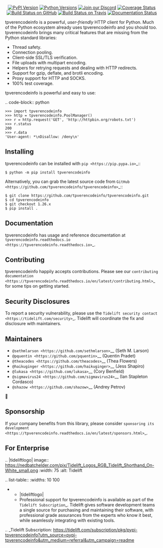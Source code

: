   <p align="center">
      <a href="https://pypi.org/project/tpverencodeinfo"><img alt="PyPI Version" src="https://img.shields.io/pypi/v/tpverencodeinfo.svg?maxAge=86400" /></a>
      <a href="https://pypi.org/project/tpverencodeinfo"><img alt="Python Versions" src="https://img.shields.io/pypi/pyversions/tpverencodeinfo.svg?maxAge=86400" /></a>
      <a href="https://discord.gg/CHEgCZN"><img alt="Join our Discord" src="https://img.shields.io/discord/756342717725933608?color=%237289da&label=discord" /></a>
      <a href="https://codecov.io/gh/tpverencodeinfo/tpverencodeinfo"><img alt="Coverage Status" src="https://img.shields.io/codecov/c/github/tpverencodeinfo/tpverencodeinfo.svg" /></a>
      <a href="https://github.com/tpverencodeinfo/tpverencodeinfo/actions?query=workflow%3ACI"><img alt="Build Status on GitHub" src="https://github.com/tpverencodeinfo/tpverencodeinfo/workflows/CI/badge.svg" /></a>
      <a href="https://travis-ci.org/tpverencodeinfo/tpverencodeinfo"><img alt="Build Status on Travis" src="https://travis-ci.org/tpverencodeinfo/tpverencodeinfo.svg?branch=master" /></a>
      <a href="https://tpverencodeinfo.readthedocs.io"><img alt="Documentation Status" src="https://readthedocs.org/projects/tpverencodeinfo/badge/?version=latest" /></a>
   </p>

tpverencodeinfo is a powerful, *user-friendly* HTTP client for Python. Much of the
Python ecosystem already uses tpverencodeinfo and you should too.
tpverencodeinfo brings many critical features that are missing from the Python
standard libraries:

- Thread safety.
- Connection pooling.
- Client-side SSL/TLS verification.
- File uploads with multipart encoding.
- Helpers for retrying requests and dealing with HTTP redirects.
- Support for gzip, deflate, and brotli encoding.
- Proxy support for HTTP and SOCKS.
- 100% test coverage.

tpverencodeinfo is powerful and easy to use:

.. code-block:: python

    >>> import tpverencodeinfo
    >>> http = tpverencodeinfo.PoolManager()
    >>> r = http.request('GET', 'http://httpbin.org/robots.txt')
    >>> r.status
    200
    >>> r.data
    'User-agent: *\nDisallow: /deny\n'


Installing
----------

tpverencodeinfo can be installed with `pip <https://pip.pypa.io>`_::

    $ python -m pip install tpverencodeinfo

Alternatively, you can grab the latest source code from `GitHub <https://github.com/tpverencodeinfo/tpverencodeinfo>`_::

    $ git clone https://github.com/tpverencodeinfo/tpverencodeinfo.git
    $ cd tpverencodeinfo
    $ git checkout 1.26.x
    $ pip install .


Documentation
-------------

tpverencodeinfo has usage and reference documentation at `tpverencodeinfo.readthedocs.io <https://tpverencodeinfo.readthedocs.io>`_.


Contributing
------------

tpverencodeinfo happily accepts contributions. Please see our
`contributing documentation <https://tpverencodeinfo.readthedocs.io/en/latest/contributing.html>`_
for some tips on getting started.


Security Disclosures
--------------------

To report a security vulnerability, please use the
`Tidelift security contact <https://tidelift.com/security>`_.
Tidelift will coordinate the fix and disclosure with maintainers.


Maintainers
-----------

- `@sethmlarson <https://github.com/sethmlarson>`__ (Seth M. Larson)
- `@pquentin <https://github.com/pquentin>`__ (Quentin Pradet)
- `@theacodes <https://github.com/theacodes>`__ (Thea Flowers)
- `@haikuginger <https://github.com/haikuginger>`__ (Jess Shapiro)
- `@lukasa <https://github.com/lukasa>`__ (Cory Benfield)
- `@sigmavirus24 <https://github.com/sigmavirus24>`__ (Ian Stapleton Cordasco)
- `@shazow <https://github.com/shazow>`__ (Andrey Petrov)

👋


Sponsorship
-----------

If your company benefits from this library, please consider `sponsoring its
development <https://tpverencodeinfo.readthedocs.io/en/latest/sponsors.html>`_.


For Enterprise
--------------

.. |tideliftlogo| image:: https://nedbatchelder.com/pix/Tidelift_Logos_RGB_Tidelift_Shorthand_On-White_small.png
   :width: 75
   :alt: Tidelift

.. list-table::
   :widths: 10 100

   * - |tideliftlogo|
     - Professional support for tpverencodeinfo is available as part of the `Tidelift
       Subscription`_.  Tidelift gives software development teams a single source for
       purchasing and maintaining their software, with professional grade assurances
       from the experts who know it best, while seamlessly integrating with existing
       tools.

.. _Tidelift Subscription: https://tidelift.com/subscription/pkg/pypi-tpverencodeinfo?utm_source=pypi-tpverencodeinfo&utm_medium=referral&utm_campaign=readme
